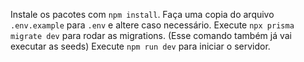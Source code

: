  Instale os pacotes com `npm install`.
 Faça uma copia do arquivo `.env.example` para `.env` e altere caso necessário.
 Execute `npx prisma migrate dev` para rodar as migrations. (Esse comando também já vai executar as seeds)
 Execute `npm run dev` para iniciar o servidor.
